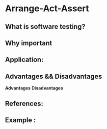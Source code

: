 # Arrange-Act-Assert
## What is software testing?
## Why important
## Application:
## Advantages && Disadvantages
**Advantages**
**Disadvantages**
## References:
## Example :